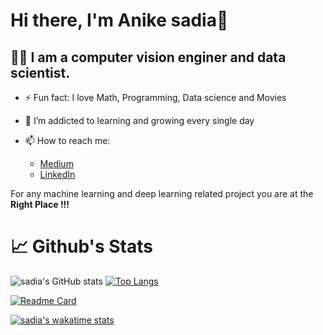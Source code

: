 # Hi there, I'm Anike sadia👋

## 👩‍💻  I am a computer vision enginer and data scientist.



- ⚡ Fun fact: I love Math, Programming, Data science and Movies
- 🌱 I’m addicted to learning and growing every single day
- 📫 How to reach me: 

    * [Medium](https://memudualimatou.medium.com/)
    * [LinkedIn](https://www.linkedin.com/in/memudu-alimatou-sadia-542090194/)


For any machine learning and deep learning related project you are at the **Right Place !!!**


# 📈 Github's Stats

![sadia's GitHub stats](https://github-readme-stats.vercel.app/api?username=memudualimatou&show_icons=true&theme=radical) [![Top Langs](https://github-readme-stats.vercel.app/api/top-langs/?username=memudualimatou&theme=radical&layout=compact)](https://github.com/memudualimatou/github-readme-stats)




[![Readme Card](https://github-readme-stats.vercel.app/api/pin?username=memudualimatou&repo=github-readme-stats)](https://github.com/memudualimatou/github-readme-stats)


[![sadia's wakatime stats](https://github-readme-stats.vercel.app/api/wakatime?username=memudualimatou)](https://github.com/memudualimatou/github-readme-stats)


<!--
**memudualimatou/memudualimatou** is a ✨ _special_ ✨ repository because its `README.md` (this file) appears on your GitHub profile.

Here are some ideas to get you started:

- 🔭 I’m currently working on ...
- 🌱 I’m currently learning ...
- 👯 I’m looking to collaborate on ...
- 🤔 I’m looking for help with ...
- 💬 Ask me about ...
- 📫 How to reach me: ...
- 😄 Pronouns: ...
- ⚡ Fun fact: ...
-->
